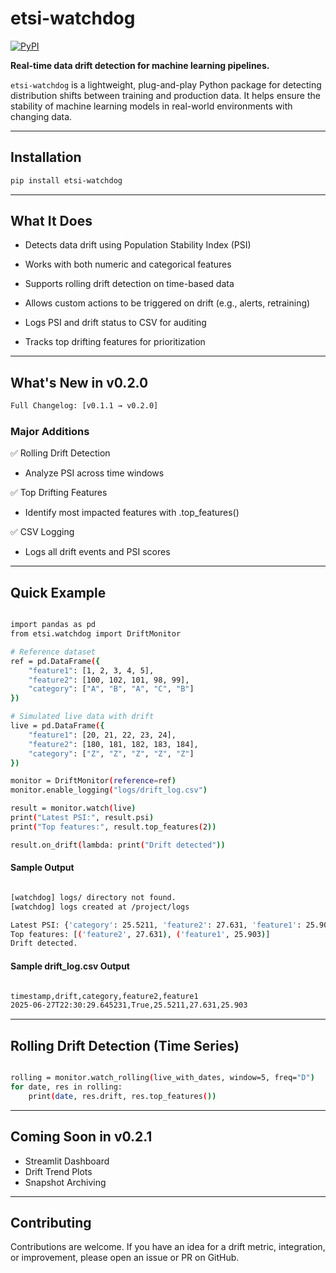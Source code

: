 # etsi-watchdog

[![PyPI](https://img.shields.io/pypi/v/etsi-watchdog.svg)](https://pypi.org/project/etsi-watchdog/)

**Real-time data drift detection for machine learning pipelines.**

`etsi-watchdog` is a lightweight, plug-and-play Python package for detecting distribution shifts between training and production data. It helps ensure the stability of machine learning models in real-world environments with changing data.

---

## Installation

```bash
pip install etsi-watchdog
```

---

## What It Does

- Detects data drift using Population Stability Index (PSI)

- Works with both numeric and categorical features

- Supports rolling drift detection on time-based data

- Allows custom actions to be triggered on drift (e.g., alerts, retraining)

- Logs PSI and drift status to CSV for auditing

- Tracks top drifting features for prioritization

---

## What's New in v0.2.0

```bash
Full Changelog: [v0.1.1 → v0.2.0]
```

### Major Additions
✅ Rolling Drift Detection

 - Analyze PSI across time windows

✅ Top Drifting Features

 - Identify most impacted features with .top_features()

✅ CSV Logging

 - Logs all drift events and PSI scores

--- 

## Quick Example

```bash

import pandas as pd
from etsi.watchdog import DriftMonitor

# Reference dataset
ref = pd.DataFrame({
    "feature1": [1, 2, 3, 4, 5],
    "feature2": [100, 102, 101, 98, 99],
    "category": ["A", "B", "A", "C", "B"]
})

# Simulated live data with drift
live = pd.DataFrame({
    "feature1": [20, 21, 22, 23, 24],
    "feature2": [180, 181, 182, 183, 184],
    "category": ["Z", "Z", "Z", "Z", "Z"]
})

monitor = DriftMonitor(reference=ref)
monitor.enable_logging("logs/drift_log.csv")

result = monitor.watch(live)
print("Latest PSI:", result.psi)
print("Top features:", result.top_features(2))

result.on_drift(lambda: print("Drift detected"))


```

#### Sample Output

```bash

[watchdog] logs/ directory not found.
[watchdog] logs created at /project/logs

Latest PSI: {'category': 25.5211, 'feature2': 27.631, 'feature1': 25.903}
Top features: [('feature2', 27.631), ('feature1', 25.903)]
Drift detected.

```


#### Sample drift_log.csv Output

```bash

timestamp,drift,category,feature2,feature1
2025-06-27T22:30:29.645231,True,25.5211,27.631,25.903

```

---

## Rolling Drift Detection (Time Series)

```bash

rolling = monitor.watch_rolling(live_with_dates, window=5, freq="D")
for date, res in rolling:
    print(date, res.drift, res.top_features())

```

---

## Coming Soon in v0.2.1

 - Streamlit Dashboard
 - Drift Trend Plots
 - Snapshot Archiving


---

## Contributing

Contributions are welcome. If you have an idea for a drift metric, integration, or improvement, please open an issue or PR on GitHub.




